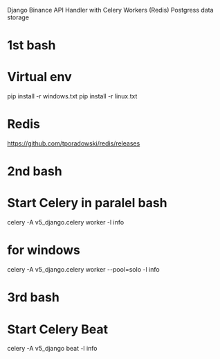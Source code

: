 Django Binance API Handler with Celery Workers (Redis)
Postgress data storage

# 1st bash
# Virtual env
pip install -r windows.txt
pip install -r linux.txt

# Redis
https://github.com/tporadowski/redis/releases

# 2nd bash
# Start Celery in paralel bash
celery -A v5_django.celery worker -l info
# for windows
celery -A v5_django.celery worker --pool=solo -l info

# 3rd bash
# Start Celery Beat
celery -A v5_django beat -l info